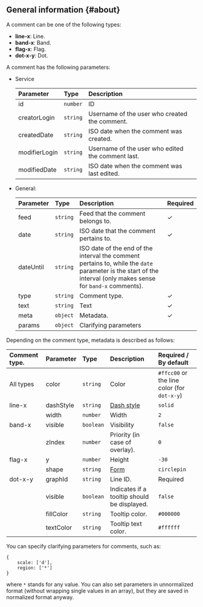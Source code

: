 ## General information {#about}

A comment can be one of the following types:
* **line-x**: Line.
* **band-x**: Band.
* **flag-x**: Flag.
* **dot-x-y**: Dot.

A comment has the following parameters:

* Service

   | Parameter | Type | Description |
   |:---|:---|:---
   | id | `number` | ID |
   | creatorLogin | `string` | Username of the user who created the comment. |
   | createdDate | `string` | ISO date when the comment was created. |
   | modifierLogin | `string` | Username of the user who edited the comment last. |
   | modifiedDate | `string` | ISO date when the comment was last edited. |

* General:

   | Parameter | Type | Description | Required |
   |:---|:---|:---|:---
   | feed | `string` | Feed that the comment belongs to. | ✓ |
   | date | `string` | ISO date that the comment pertains to. | ✓ |
   | dateUntil | `string` | ISO date of the end of the interval the comment pertains to, while the `date` parameter is the start of the interval (only makes sense for `band-x` comments). |
   | type | `string` | Comment type. | ✓ |
   | text | `string` | Text | ✓ |
   | meta | `object` | Metadata.  | ✓ |
   | params | `object` | Clarifying parameters |

Depending on the comment type, metadata is described as follows:

| Comment type. | Parameter | Type | Description | Required / By default |
|:---|:---|:---|:---|:---
| All types | color | `string` | Color | `#ffcc00` or the line color (for `dot-x-y`) |
| line-x | dashStyle | `string` | [Dash style](http://jsfiddle.net/es6ejm5v/embedded/result/) | `solid` |
|  | width | `number` | Width | `2` |
| band-x | visible | `boolean` | Visibility | `false` |
|  | zIndex | `number` | Priority (in case of overlay). | `0` |
| flag-x | y | `number` | Height | `-30` |
|  | shape | `string` | [Form](http://jsfiddle.net/rb1zadgd/embedded/result/) | `circlepin` |
| dot-x-y | graphId | `string` | Line ID. | Required |
|  | visible | `boolean` | Indicates if a tooltip should be displayed. | `false` |
|  | fillColor | `string` | Tooltip color. | `#000000` |
|  | textColor | `string` | Tooltip text color. | `#ffffff` |

You can specify clarifying parameters for comments, such as:
```
{
    scale: ['d'],
    region: ['*']
}
```
where `*` stands for any value.
You can also set parameters in unnormalized format (without wrapping single values in an array), but they are saved in normalized format anyway.
